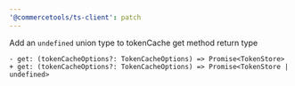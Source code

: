 ```yaml
---
'@commercetools/ts-client': patch
---
```


Add an `undefined` union type to tokenCache get method return type

```git
- get: (tokenCacheOptions?: TokenCacheOptions) => Promise<TokenStore>
+ get: (tokenCacheOptions?: TokenCacheOptions) => Promise<TokenStore | undefined>
```
